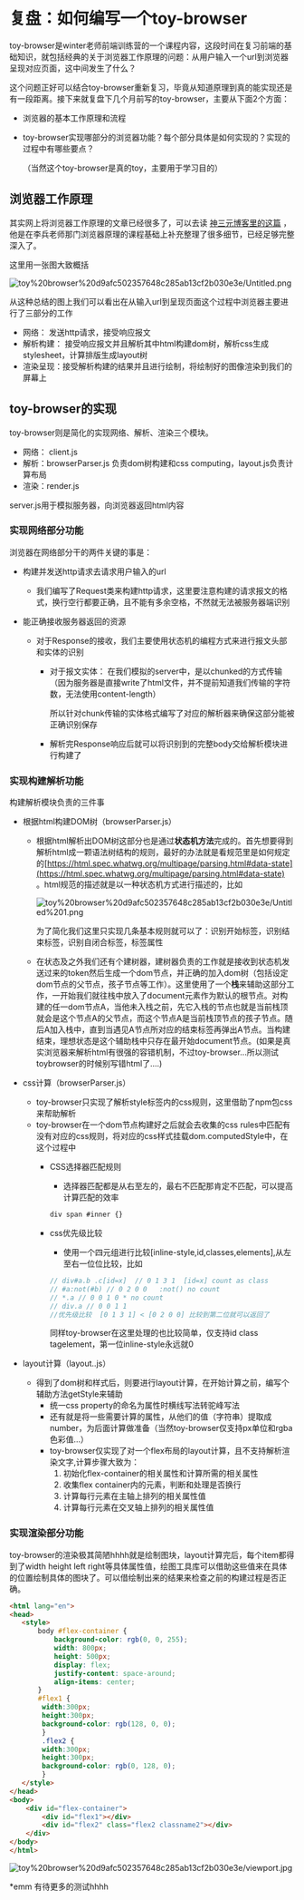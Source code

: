 # 复盘：如何编写一个toy-browser

toy-browser是winter老师前端训练营的一个课程内容，这段时间在复习前端的基础知识，就包括经典的关于浏览器工作原理的问题：从用户输入一个url到浏览器呈现对应页面，这中间发生了什么？

这个问题正好可以结合toy-browser重新复习，毕竟从知道原理到真的能实现还是有一段距离。接下来就复盘下几个月前写的toy-browser，主要从下面2个方面：

- 浏览器的基本工作原理和流程
- toy-browser实现哪部分的浏览器功能？每个部分具体是如何实现的？实现的过程中有哪些要点？

    （当然这个toy-browser是真的toy，主要用于学习目的）

## 浏览器工作原理

其实网上将浏览器工作原理的文章已经很多了，可以去读 [神三元博客里的这篇](http://47.98.159.95/my_blog/browser-render/001.html#%E7%BD%91%E7%BB%9C%E8%AF%B7%E6%B1%82) ，他是在李兵老师那门浏览器原理的课程基础上补充整理了很多细节，已经足够完整深入了。

这里用一张图大致概括

![toy%20browser%20d9afc502357648c285ab13cf2b030e3e/Untitled.png](toy%20browser%20d9afc502357648c285ab13cf2b030e3e/Untitled.png)

从这种总结的图上我们可以看出在从输入url到呈现页面这个过程中浏览器主要进行了三部分的工作

- 网络： 发送http请求，接受响应报文
- 解析构建： 接受响应报文并且解析其中html构建dom树，解析css生成stylesheet，计算排版生成layout树
- 渲染呈现：接受解析构建的结果并且进行绘制，将绘制好的图像渲染到我们的屏幕上

## toy-browser的实现

toy-browser则是简化的实现网络、解析、渲染三个模块。

- 网络： client.js
- 解析：browserParser.js 负责dom树构建和css computing，layout.js负责计算布局
- 渲染：render.js

server.js用于模拟服务器，向浏览器返回html内容

### 实现网络部分功能

浏览器在网络部分干的两件关键的事是：

- 构建并发送http请求去请求用户输入的url
    
    - 我们编写了Request类来构建http请求，这里要注意构建的请求报文的格式，换行空行都要正确，且不能有多余空格，不然就无法被服务器端识别
- 能正确接收服务器返回的资源
    - 对于Response的接收，我们主要使用状态机的编程方式来进行报文头部和实体的识别
        - 对于报文实体：
        在我们模拟的server中，是以chunked的方式传输（因为服务器是直接write了html文件，并不提前知道我们传输的字符数，无法使用content-length）

            所以针对chunk传输的实体格式编写了对应的解析器来确保这部分能被正确识别保存

        - 解析完Response响应后就可以将识别到的完整body交给解析模块进行构建了

### 实现构建解析功能

构建解析模块负责的三件事

- 根据html构建DOM树（browserParser.js）
    - 根据html解析出DOM树这部分也是通过**状态机方法**完成的。首先想要得到解析html成一颗语法树结构的规则，最好的办法就是看规范里是如何规定的[https://html.spec.whatwg.org/multipage/parsing.html#data-state](https://html.spec.whatwg.org/multipage/parsing.html#data-state) 。html规范的描述就是以一种状态机方式进行描述的，比如

        ![toy%20browser%20d9afc502357648c285ab13cf2b030e3e/Untitled%201.png](toy%20browser%20d9afc502357648c285ab13cf2b030e3e/Untitled%201.png)

        为了简化我们这里只实现几条基本规则就可以了：识别开始标签，识别结束标签，识别自闭合标签，标签属性

    - 在状态及之外我们还有个建树器，建树器负责的工作就是接收到状态机发送过来的token然后生成一个dom节点，并正确的加入dom树（包括设定dom节点的父节点，孩子节点等工作）。这里使用了一个**栈**来辅助这部分工作，一开始我们就往栈中放入了document元素作为默认的根节点。对构建的任一dom节点A，当他未入栈之前，先它入栈的节点也就是当前栈顶就会是这个节点A的父节点，而这个节点A是当前栈顶节点的孩子节点。随后A加入栈中，直到当遇见A节点所对应的结束标签再弹出A节点。当构建结束，理想状态是这个辅助栈中只存在最开始document节点。(如果是真实浏览器来解析html有很强的容错机制，不过toy-browser...所以测试toybrowser的时候别写错html了....)
- css计算（browserParser.js）
    - toy-browser只实现了解析style标签内的css规则，这里借助了npm包css来帮助解析
    - toy-browser在一个dom节点构建好之后就会去收集的css rules中匹配有没有对应的css规则，将对应的css样式挂载dom.computedStyle中，在这个过程中
        - CSS选择器匹配规则
            - 选择器匹配都是从右至左的，最右不匹配那肯定不匹配，可以提高计算匹配的效率

            ```jsx
            div span #inner {}
            ```

        - css优先级比较
            - 使用一个四元组进行比较[inline-style,id,classes,elements],从左至右一位位比较，比如

            ```jsx
            // div#a.b .c[id=x]  // 0 1 3 1  [id=x] count as class
            // #a:not(#b) // 0 2 0 0   :not() no count
            // *.a // 0 0 1 0 * no count
            // div.a // 0 0 1 1
            //优先级比较  [0 1 3 1] < [0 2 0 0] 比较到第二位就可以返回了
            ```

            同样toy-browser在这里处理的也比较简单，仅支持id class tagelement，第一位inline-style永远就0

- layout计算（layout..js）
    - 得到了dom树和样式后，则要进行layout计算，在开始计算之前，编写个辅助方法getStyle来辅助
        - 统一css property的命名为属性时横线写法转驼峰写法
        - 还有就是将一些需要计算的属性，从他们的值（字符串）提取成number，为后面计算做准备（当然toy-browser仅支持px单位和rgba色彩值...）
        - toy-browser仅实现了对一个flex布局的layout计算，且不支持解析渲染文字,计算步骤大致为：
            1. 初始化flex-container的相关属性和计算所需的相关属性
            2. 收集flex container内的元素，判断和处理是否换行
            3. 计算每行元素在主轴上排列的相关属性值
            4. 计算每行元素在交叉轴上排列的相关属性值

### 实现渲染部分功能

toy-browser的渲染极其简陋hhhh就是绘制图块，layout计算完后，每个item都得到了width height left right等具体属性值，绘图工具库可以借助这些值来在具体的位置绘制具体的图块了。可以借绘制出来的结果来检查之前的构建过程是否正确。

```html
<html lang="en">
<head>
   <style>
       body #flex-container {
           background-color: rgb(0, 0, 255);
           width: 800px;
           height: 500px;
           display: flex;
		   justify-content: space-around;
		   align-items: center;
	   }
	   #flex1 {
		width:300px;
		height:300px;
		background-color: rgb(128, 0, 0);
		}
		.flex2 {
		width:300px;
		height:300px;
		background-color: rgb(0, 128, 0);
		}
   </style>
</head>
<body>
    <div id="flex-container">
        <div id="flex1"></div>
        <div id="flex2" class="flex2 classname2"></div>
	</div>
</body>
</html>
```

![toy%20browser%20d9afc502357648c285ab13cf2b030e3e/viewport.jpg](toy%20browser%20d9afc502357648c285ab13cf2b030e3e/viewport.jpg)

*emm 有待更多的测试hhhh